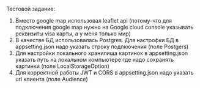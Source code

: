 Тестовой задание:
1. Вместо google map использовал leaflet api (потому-что для подключения google map нужно на Google cloud console указывать реквизиты visa карты, а у меня только мир)
2. В качестве БД использовалась Postgres. Для настрофки БД в appsetting.json надо указать строку подлкючения (поле Postgers)
3. Для настройки локального хранилища картинок в appsetting.json указать путь на локальном компьютере где надо сохранять картинки (поле LocalStorageOption)
4. Для корректной работы JWT и CORS в appsetting.json надо указать url клиента (поле Audience)
